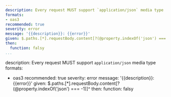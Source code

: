 ```yaml
---
description: Every request MUST support `application/json` media type
formats:
- oas3
recommended: true
severity: error
message: '{{description}}: {{error}}'
given: $.paths.[*].requestBody.content[?(@property.indexOf('json') === -1)]^
then:
  function: falsy
...
```

description: Every request MUST support `application/json` media type
formats:
- oas3
recommended: true
severity: error
message: '{{description}}: {{error}}'
given: $.paths.[*].requestBody.content[?(@property.indexOf('json') === -1)]^
then:
  function: falsy